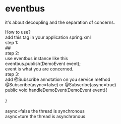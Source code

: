 # eventbus
it's about decoupling and the separation of concerns.

How to use?<br/>
add this tag in your application spring.xml<br/>
step 1:<br/>
#<bean id="eventBus" class="com.qc.eventbus.spring.SpringEventBus" autowire="byName" init-method="init" destroy-method="destroy"/>#<br/>
step 2:<br/>
use eventbus instance like this<br/>
eventbus.publish(DemoEvent event);<br/>
event is what you are concerned.<br/>
step 3:<br/>
add @Subscribe annotation on you service method<br/>
@Subscribe(async=false) or @Subscribe(async=true)<br/>
public void handleDemoEvent(DemoEvent event){<br/>
  <br/>
}<br/>
<br/>
async=false the thread is synchronous <br/>
async=ture  the thread is asynchronous<br/>
